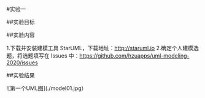#实验一

##实验目标

##实验内容

1.下载并安装建模工具 StarUML，下载地址：http://staruml.io
2.确定个人建模选题，将选题填写在 Issues 中：https://github.com/hzuapps/uml-modeling-2020/issues

##实验结果

![第一个UML图](./model01.jpg）
